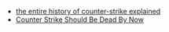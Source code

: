 - [the entire history of counter-strike explained](https://youtu.be/B35zWsp0r4Y)
- [Counter Strike Should Be Dead By Now](https://youtu.be/vGUd4GqK9Jg)
